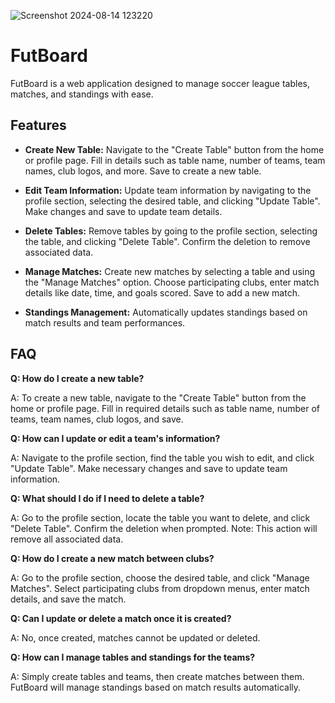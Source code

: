 ![Screenshot 2024-08-14 123220](https://github.com/user-attachments/assets/7f2789f6-c5fd-40fa-a84d-3faa32fb2f2b)


# FutBoard

FutBoard is a web application designed to manage soccer league tables, matches, and standings with ease.

## Features

- **Create New Table:** Navigate to the "Create Table" button from the home or profile page. Fill in details such as table name, number of teams, team names, club logos, and more. Save to create a new table.

- **Edit Team Information:** Update team information by navigating to the profile section, selecting the desired table, and clicking "Update Table". Make changes and save to update team details.

- **Delete Tables:** Remove tables by going to the profile section, selecting the table, and clicking "Delete Table". Confirm the deletion to remove associated data.

- **Manage Matches:** Create new matches by selecting a table and using the "Manage Matches" option. Choose participating clubs, enter match details like date, time, and goals scored. Save to add a new match.

- **Standings Management:** Automatically updates standings based on match results and team performances.

## FAQ

**Q: How do I create a new table?**

A: To create a new table, navigate to the "Create Table" button from the home or profile page. Fill in required details such as table name, number of teams, team names, club logos, and save.

**Q: How can I update or edit a team's information?**

A: Navigate to the profile section, find the table you wish to edit, and click "Update Table". Make necessary changes and save to update team information.

**Q: What should I do if I need to delete a table?**

A: Go to the profile section, locate the table you want to delete, and click "Delete Table". Confirm the deletion when prompted. Note: This action will remove all associated data.

**Q: How do I create a new match between clubs?**

A: Go to the profile section, choose the desired table, and click "Manage Matches". Select participating clubs from dropdown menus, enter match details, and save the match.

**Q: Can I update or delete a match once it is created?**

A: No, once created, matches cannot be updated or deleted.

**Q: How can I manage tables and standings for the teams?**

A: Simply create tables and teams, then create matches between them. FutBoard will manage standings based on match results automatically.
